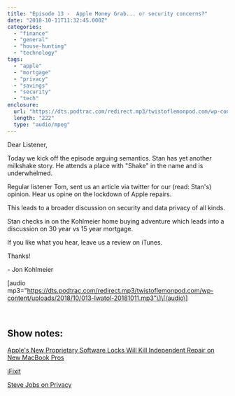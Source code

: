 ```yaml
---
title: "Episode 13 -  Apple Money Grab... or security concerns?"
date: "2018-10-11T11:32:45.000Z"
categories: 
  - "finance"
  - "general"
  - "house-hunting"
  - "technology"
tags: 
  - "apple"
  - "mortgage"
  - "privacy"
  - "savings"
  - "security"
  - "tech"
enclosure: 
  url: "https://dts.podtrac.com/redirect.mp3/twistoflemonpod.com/wp-content/uploads/2018/10/013-lwatol-20181011.mp3"
  length: "222"
  type: "audio/mpeg"
---
```


Dear Listener,

Today we kick off the episode arguing semantics. Stan has yet another milkshake story. He attends a place with "Shake" in the name and is underwhelmed.

Regular listener Tom, sent us an article via twitter for our (read: Stan's) opinion. Hear us opine on the lockdown of Apple repairs.

This leads to a broader discussion on security and data privacy of all kinds.

Stan checks in on the Kohlmeier home buying adventure which leads into a discussion on 30 year vs 15 year mortgage.

If you like what you hear, leave us a review on iTunes.

Thanks!

\- Jon Kohlmeier

\[audio mp3="https://dts.podtrac.com/redirect.mp3/twistoflemonpod.com/wp-content/uploads/2018/10/013-lwatol-20181011.mp3"\]\[/audio\]

 

## Show notes:

[Apple's New Proprietary Software Locks Will Kill Independent Repair on New MacBook Pros](https://motherboard.vice.com/en_us/article/yw9qk7/macbook-pro-software-locks-prevent-independent-repair)

[iFixit](https://www.ifixit.com)

[Steve Jobs on Privacy](https://youtu.be/39iKLwlUqBo)
